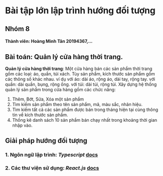 # Bài tập lớn lập trình hướng đối tượng


## Nhóm 8 
#### Thành viên: Hoàng Minh Tân 20194367,...
## Bài toán: Quản lý cửa hàng thời trang.
**Quản lý cửa hàng thời trang**: Một cửa hàng bán các sản phẩm thời trang gồm các loại: áo, quần, túi xách. Tùy sản phẩm, kích thước sản phẩm gồm các thông số khác nhau. ví dụ với áo: dài áo, rộng áo, dài tay, rộng tay. với quần: dài quần, bụng, rộng ống. với túi: dài túi, rộng túi. Xây dựng hệ thống quản lý sản phẩm trong cửa hàng gồm các chức năng:
1. Thêm, Bớt, Sửa, Xóa một sản phẩm
2. Tìm kiếm sản phẩm theo tên sản phẩm, mã, màu sắc, nhãn hiệu. 
3. Tìm kiếm tất cả các sản phẩm được bán trong tháng hiện tại cùng thông tin về kích thước sản phẩm.
4. Thống kê danh sách 10 sản phẩm bán chạy nhất trong khoảng thời gian nhập vào.
##  Giải pháp hướng đối tượng
### 1. Ngôn ngữ lập trình: _Typescript_ [docs](https://www.typescriptlang.org/docs/)
###  2. Các thư viện sử dụng: _React.js_ [docs](https://reactjs.org/)
